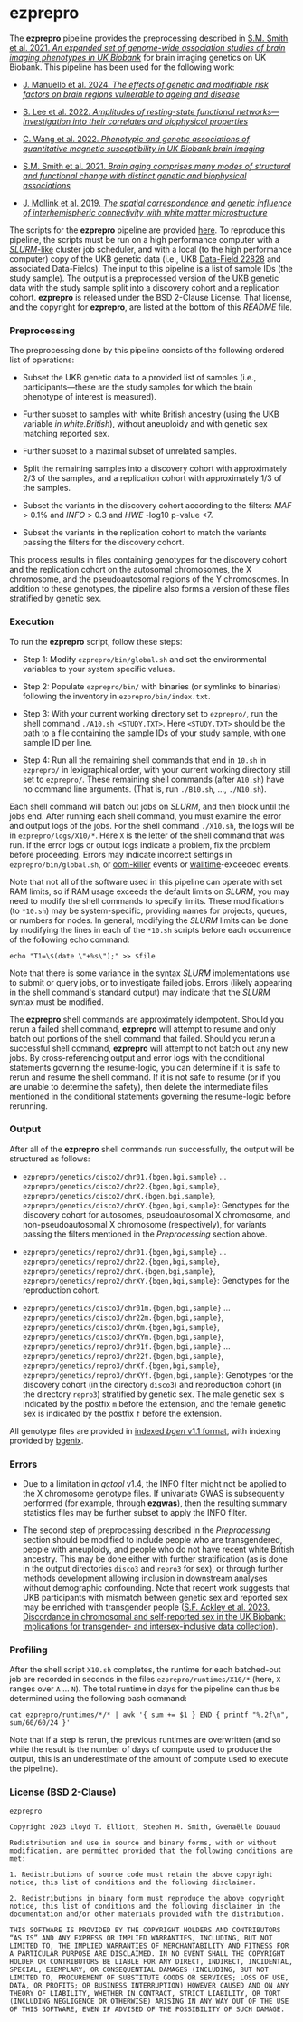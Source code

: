 # ezprepro

The **ezprepro** pipeline provides the preprocessing described in [S.M. Smith et al. 2021. *An expanded set of genome-wide association studies of brain imaging phenotypes in UK Biobank*](https://www.nature.com/articles/s41593-021-00826-4) for brain imaging genetics on UK Biobank. This pipeline has been used for the following work:

- [J. Manuello et al. 2024. *The effects of genetic and modifiable risk factors on brain regions vulnerable to ageing and disease*](https://open.win.ox.ac.uk/pages/douaud/ukb-lifo-flica/)

- [S. Lee et al. 2022. *Amplitudes of resting-state functional networks&mdash;investigation into their correlates and biophysical properties*](https://www.sciencedirect.com/science/article/pii/S1053811922009004)

- [C. Wang et al. 2022. *Phenotypic and genetic associations of quantitative magnetic susceptibility in UK Biobank brain imaging*](https://www.nature.com/articles/s41593-022-01074-w)

- [S.M. Smith et al. 2021. *Brain aging comprises many modes of structural and functional change with distinct genetic and biophysical associations*](https://elifesciences.org/articles/52677)

- [J. Mollink et al. 2019. *The spatial correspondence and genetic influence of interhemispheric connectivity with white matter microstructure*](https://www.nature.com/articles/s41593-019-0379-2)

The scripts for the **ezprepro** pipeline are provided [here](https://github.com/lell/ezwin/tree/master/ezprepro). To reproduce this pipeline, the scripts must be run on a high performance computer with a [_SLURM_-like](https://slurm.schedmd.com) cluster job scheduler, and with a local (to the high performance computer) copy of the UKB genetic data (i.e., UKB [Data-Field 22828](https://biobank.ctsu.ox.ac.uk/crystal/field.cgi?id=22828]) and associated Data-Fields). The input to this pipeline is a list of sample IDs (the study sample). The output is a preprocessed version of the UKB genetic data with the study sample split into a discovery cohort and a replication cohort. **ezprepro** is released under the BSD 2-Clause License. That license, and the copyright for **ezprepro**, are listed at the bottom of this _README_ file.

### Preprocessing

The preprocessing done by this pipeline consists of the following ordered list of operations:

- Subset the UKB genetic data to a provided list of samples (i.e., participants&mdash;these are the study samples for which the brain phenotype of interest is measured).

- Further subset to samples with white British ancestry (using the UKB variable *in.white.British*), without aneuploidy and with genetic sex matching reported sex.

- Further subset to a maximal subset of unrelated samples.

- Split the remaining samples into a discovery cohort with approximately 2/3 of the samples, and a replication cohort with approximately 1/3 of the samples.

- Subset the variants in the discovery cohort according to the filters: _MAF_ > 0.1% and _INFO_ > 0.3 and _HWE_ -log10 p-value <7.

- Subset the variants in the replication cohort to match the variants passing the filters for the discovery cohort.

This process results in files containing genotypes for the discovery cohort and the replication cohort on the autosomal chromosomes, the X chromosome, and the pseudoautosomal regions of the Y chromosomes. In addition to these genotypes, the pipeline also forms a version of these files stratified by genetic sex. 

### Execution

To run the **ezprepro** script, follow these steps:

- Step 1: Modify `ezprepro/bin/global.sh` and set the environmental variables to your system specific values.

- Step 2: Populate `ezprepro/bin/` with binaries (or symlinks to binaries) following the inventory in `ezprepro/bin/index.txt`.

- Step 3: With your current working directory set to `ezprepro/`, run the shell command `./A10.sh <STUDY.TXT>`. Here `<STUDY.TXT>` should be the path to a file containing the sample IDs of your study sample, with one sample ID per line.

- Step 4: Run all the remaining shell commands that end in `10.sh` in `ezprepro/` in lexigraphical order, with your current working directory still set to `ezprepro/`. These remaining shell commands (after `A10.sh`) have no command line arguments. (That is, run `./B10.sh`, ..., `./N10.sh`).

Each shell command will batch out jobs on _SLURM_, and then block until the jobs end. After running each shell command, you must examine the error and output logs of the jobs. For the shell command `./X10.sh`, the logs will be in `ezprepro/logs/X10/*`. Here `X` is the letter of the shell command that was run. If the error logs or output logs indicate a problem, fix the problem before proceeding. Errors may indicate incorrect settings in `ezprepro/bin/global.sh`, or [oom-killer](https://www.kernel.org/doc/gorman/html/understand/understand016.html) events or [walltime](https://slurm.schedmd.com/resource_limits.html)-exceeded events.

Note that not all of the software used in this pipeline can operate with set RAM limits, so if RAM usage exceeds the default limits on _SLURM_, you may need to modify the shell commands to specify limits. These modifications (to `*10.sh`) may be system-specific, providing names for projects, queues, or numbers for nodes. In general, modifying the _SLURM_ limits can be done by modifying the lines in each of the `*10.sh` scripts before each occurrence of the following echo command:

```
echo "T1=\$(date \"+%s\");" >> $file
```

Note that there is some variance in the syntax _SLURM_ implementations use to submit or query jobs, or to investigate failed jobs. Errors (likely appearing in the shell command's standard output) may indicate that the _SLURM_ syntax must be modified.

The **ezprepro** shell commands are approximately idempotent. Should you rerun a failed shell command, **ezprepro** will attempt to resume and only batch out portions of the shell command that failed. Should you rerun a successful shell command, **ezprepro** will attempt to not batch out any new jobs. By cross-referencing output and error logs with the conditional statements governing the resume-logic, you can determine if it is safe to rerun and resume the shell command. If it is not safe to resume (or if you are unable to determine the safety), then delete the intermediate files mentioned in the conditional statements governing the resume-logic before rerunning.

### Output

After all of the **ezprepro** shell commands run successfully, the output will be structured as follows:

- `ezprepro/genetics/disco2/chr01.{bgen,bgi,sample}` ... `ezprepro/genetics/disco2/chr22.{bgen,bgi,sample}`, `ezprepro/genetics/disco2/chrX.{bgen,bgi,sample}`, `ezprepro/genetics/disco2/chrXY.{bgen,bgi,sample}`: Genotypes for the discovery cohort for autosomes, pseudoautosomal X chromosome, and non-pseudoautosomal X chromosome (respectively), for variants passing the filters mentioned in the *Preprocessing* section above.

- `ezprepro/genetics/repro2/chr01.{bgen,bgi,sample}` ... `ezprepro/genetics/repro2/chr22.{bgen,bgi,sample}`, `ezprepro/genetics/repro2/chrX.{bgen,bgi,sample}`, `ezprepro/genetics/repro2/chrXY.{bgen,bgi,sample}`: Genotypes for the reproduction cohort.

- `ezprepro/genetics/disco3/chr01m.{bgen,bgi,sample}` ... `ezprepro/genetics/disco3/chr22m.{bgen,bgi,sample}`, `ezprepro/genetics/disco3/chrXm.{bgen,bgi,sample}`, `ezprepro/genetics/disco3/chrXYm.{bgen,bgi,sample}`, `ezprepro/genetics/repro3/chr01f.{bgen,bgi,sample}` ... `ezprepro/genetics/repro3/chr22f.{bgen,bgi,sample}`, `ezprepro/genetics/repro3/chrXf.{bgen,bgi,sample}`, `ezprepro/genetics/repro3/chrXYf.{bgen,bgi,sample}`: Genotypes for the discovery cohort (in the directory `disco3`) and reproduction cohort (in the directory `repro3`) stratified by genetic sex. The male genetic sex is indicated by the postfix `m` before the extension, and the female genetic sex is indicated by the postfix `f` before the extension.

All genotype files are provided in [indexed *bgen* v1.1 format](https://www.chg.ox.ac.uk/~gav/bgen_format/spec/v1.1.html), with indexing provided by [bgenix](https://enkre.net/cgi-bin/code/bgen/doc/trunk/doc/wiki/bgenix.md).


### Errors

- Due to a limitation in _qctool_ v1.4, the INFO filter might not be applied to the X chromosome genotype files. If univariate GWAS is subsequently performed (for example, through **ezgwas**), then the resulting summary statistics files may be further subset to apply the INFO filter.

- The second step of preprocessing described in the *Preprocessing* section should be modified to include people who are transgendered, people with aneuploidy, and people who do not have recent white British ancestry. This may be done either with further stratification (as is done in the output directories `disco3` and `repro3` for sex), or through further methods development allowing inclusion in downstream analyses without demographic confounding. Note that recent work suggests that UKB participants with mismatch between genetic sex and reported sex may be enriched with transgender people ([S.F. Ackley et al. 2023. Discordance in chromosomal and self-reported sex in the UK Biobank: Implications for transgender- and intersex-inclusive data collection](https://www.pnas.org/doi/abs/10.1073/pnas.2218700120)).

### Profiling

After the shell script `X10.sh` completes, the runtime for each batched-out job are recorded in seconds in the files `ezprepro/runtimes/X10/*` (here, `X` ranges over `A` ... `N`). The total runtime in days for the pipeline can thus be determined using the following bash command:

```
cat ezprepro/runtimes/*/* | awk '{ sum += $1 } END { printf "%.2f\n", sum/60/60/24 }'
```

Note that if a step is rerun, the previous runtimes are overwritten (and so while the result is the number of days of compute used to produce the output, this is an underestimate of the amount of compute used to execute the pipeline).



### License (BSD 2-Clause)

```
ezprepro

Copyright 2023 Lloyd T. Elliott, Stephen M. Smith, Gwenaëlle Douaud

Redistribution and use in source and binary forms, with or without modification, are permitted provided that the following conditions are met:

1. Redistributions of source code must retain the above copyright notice, this list of conditions and the following disclaimer.

2. Redistributions in binary form must reproduce the above copyright notice, this list of conditions and the following disclaimer in the documentation and/or other materials provided with the distribution.

THIS SOFTWARE IS PROVIDED BY THE COPYRIGHT HOLDERS AND CONTRIBUTORS “AS IS” AND ANY EXPRESS OR IMPLIED WARRANTIES, INCLUDING, BUT NOT LIMITED TO, THE IMPLIED WARRANTIES OF MERCHANTABILITY AND FITNESS FOR A PARTICULAR PURPOSE ARE DISCLAIMED. IN NO EVENT SHALL THE COPYRIGHT HOLDER OR CONTRIBUTORS BE LIABLE FOR ANY DIRECT, INDIRECT, INCIDENTAL, SPECIAL, EXEMPLARY, OR CONSEQUENTIAL DAMAGES (INCLUDING, BUT NOT LIMITED TO, PROCUREMENT OF SUBSTITUTE GOODS OR SERVICES; LOSS OF USE, DATA, OR PROFITS; OR BUSINESS INTERRUPTION) HOWEVER CAUSED AND ON ANY THEORY OF LIABILITY, WHETHER IN CONTRACT, STRICT LIABILITY, OR TORT (INCLUDING NEGLIGENCE OR OTHERWISE) ARISING IN ANY WAY OUT OF THE USE OF THIS SOFTWARE, EVEN IF ADVISED OF THE POSSIBILITY OF SUCH DAMAGE.
```
